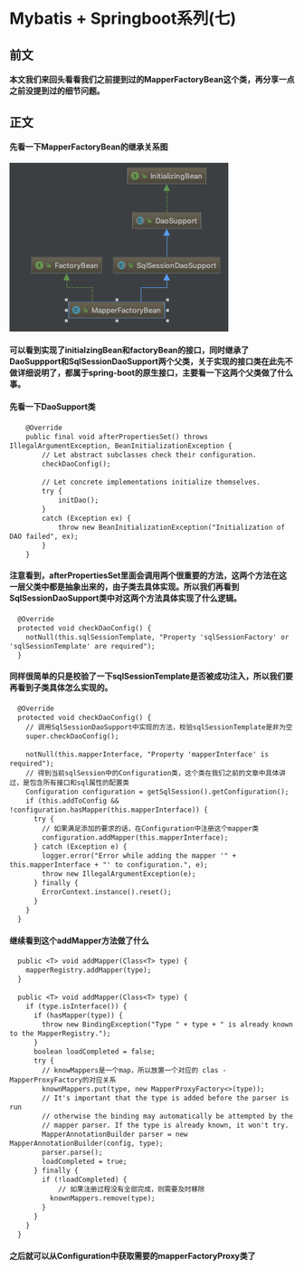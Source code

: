 # Mybatis + Springboot系列(七) 
## 前文
#### 本文我们来回头看看我们之前提到过的MapperFactoryBean这个类，再分享一点之前没提到过的细节问题。
## 正文
#### 先看一下MapperFactoryBean的继承关系图
![继承图](img/mfb-extends.png)
#### 可以看到实现了initialzingBean和factoryBean的接口，同时继承了DaoSuppport和SqlSessionDaoSupport两个父类，关于实现的接口类在此先不做详细说明了，都属于spring-boot的原生接口，主要看一下这两个父类做了什么事。
#### 先看一下DaoSupport类
````
	@Override
	public final void afterPropertiesSet() throws IllegalArgumentException, BeanInitializationException {
		// Let abstract subclasses check their configuration.
		checkDaoConfig();

		// Let concrete implementations initialize themselves.
		try {
			initDao();
		}
		catch (Exception ex) {
			throw new BeanInitializationException("Initialization of DAO failed", ex);
		}
	}
````
#### 注意看到，afterPropertiesSet里面会调用两个很重要的方法，这两个方法在这一层父类中都是抽象出来的，由子类去具体实现。所以我们再看到SqlSessionDaoSupport类中对这两个方法具体实现了什么逻辑。
````
  @Override
  protected void checkDaoConfig() {
    notNull(this.sqlSessionTemplate, "Property 'sqlSessionFactory' or 'sqlSessionTemplate' are required");
  }
````
#### 同样很简单的只是校验了一下sqlSessionTemplate是否被成功注入，所以我们要再看到子类具体怎么实现的。
````
  @Override
  protected void checkDaoConfig() {
  	// 调用SqlSessionDaoSupport中实现的方法，校验sqlSessionTemplate是非为空
    super.checkDaoConfig();

    notNull(this.mapperInterface, "Property 'mapperInterface' is required");
	// 得到当前sqlSession中的Configuration类，这个类在我们之前的文章中具体讲过，是包含所有接口和sql属性的配置类
    Configuration configuration = getSqlSession().getConfiguration();
    if (this.addToConfig && !configuration.hasMapper(this.mapperInterface)) {
      try {
      	// 如果满足添加的要求的话，在Configuration中注册这个mapper类
        configuration.addMapper(this.mapperInterface);
      } catch (Exception e) {
        logger.error("Error while adding the mapper '" + this.mapperInterface + "' to configuration.", e);
        throw new IllegalArgumentException(e);
      } finally {
        ErrorContext.instance().reset();
      }
    }
  }
````
#### 继续看到这个addMapper方法做了什么
````
  public <T> void addMapper(Class<T> type) {
    mapperRegistry.addMapper(type);
  }
  
  public <T> void addMapper(Class<T> type) {
    if (type.isInterface()) {
      if (hasMapper(type)) {
        throw new BindingException("Type " + type + " is already known to the MapperRegistry.");
      }
      boolean loadCompleted = false;
      try {
      	// knowMappers是一个map，所以放置一个对应的 clas - MapperProxyFactory的对应关系
        knownMappers.put(type, new MapperProxyFactory<>(type));
        // It's important that the type is added before the parser is run
        // otherwise the binding may automatically be attempted by the
        // mapper parser. If the type is already known, it won't try.
        MapperAnnotationBuilder parser = new MapperAnnotationBuilder(config, type);
        parser.parse();
        loadCompleted = true;
      } finally {
        if (!loadCompleted) {
        	// 如果注册过程没有全部完成，则需要及时移除
          knownMappers.remove(type);
        }
      }
    }
  }
````
#### 之后就可以从Configuration中获取需要的mapperFactoryProxy类了